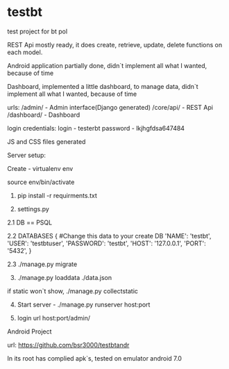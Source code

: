 # testbt
test project for bt pol

REST Api mostly ready, it does create, retrieve, update, delete functions on each model.

Android application partially done, didn`t implement all what I wanted, because of time

Dashboard, implemented a little dashboard, to manage data, didn`t implement all what I wanted, because of time

urls:
/admin/ - Admin interface(Django generated)
/core/api/ - REST Api
/dashboard/ - Dashboard

login credentials:
login - testerbt
password - lkjhgfdsa647484

JS and CSS files generated

Server setup:

Create - virtualenv env

source env/bin/activate

1. pip install -r requirments.txt

2. settings.py

2.1 DB == PSQL

2.2 DATABASES {
#Change this data to your create DB
        'NAME': 'testbt',
        'USER': 'testbtuser',
        'PASSWORD': 'testbt',
        'HOST': '127.0.0.1',
        'PORT': '5432',
}

2.3 ./manage.py migrate

3. ./manage.py loaddata ./data.json

if static won`t show, ./manage.py collectstatic

4. Start server - ./manage.py runserver host:port

5. login url host:port/admin/

Android Project

url: https://github.com/bsr3000/testbtandr

In its root has complied apk`s, tested on emulator android 7.0